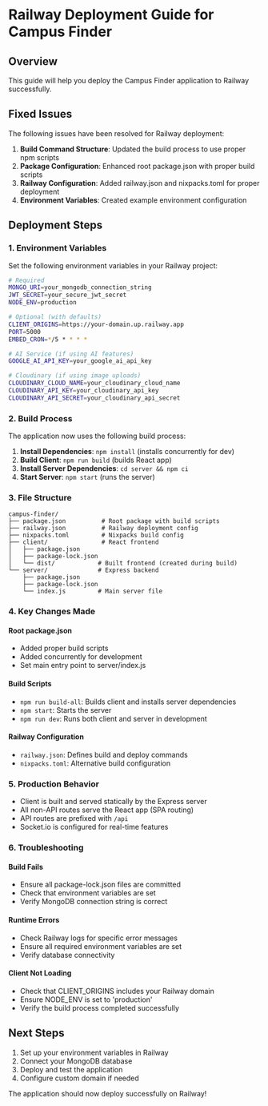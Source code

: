 # Railway Deployment Guide for Campus Finder

## Overview
This guide will help you deploy the Campus Finder application to Railway successfully.

## Fixed Issues
The following issues have been resolved for Railway deployment:

1. **Build Command Structure**: Updated the build process to use proper npm scripts
2. **Package Configuration**: Enhanced root package.json with proper build scripts
3. **Railway Configuration**: Added railway.json and nixpacks.toml for proper deployment
4. **Environment Variables**: Created example environment configuration

## Deployment Steps

### 1. Environment Variables
Set the following environment variables in your Railway project:

```bash
# Required
MONGO_URI=your_mongodb_connection_string
JWT_SECRET=your_secure_jwt_secret
NODE_ENV=production

# Optional (with defaults)
CLIENT_ORIGINS=https://your-domain.up.railway.app
PORT=5000
EMBED_CRON=*/5 * * * *

# AI Service (if using AI features)
GOOGLE_AI_API_KEY=your_google_ai_api_key

# Cloudinary (if using image uploads)
CLOUDINARY_CLOUD_NAME=your_cloudinary_cloud_name
CLOUDINARY_API_KEY=your_cloudinary_api_key
CLOUDINARY_API_SECRET=your_cloudinary_api_secret
```

### 2. Build Process
The application now uses the following build process:

1. **Install Dependencies**: `npm install` (installs concurrently for dev)
2. **Build Client**: `npm run build` (builds React app)
3. **Install Server Dependencies**: `cd server && npm ci`
4. **Start Server**: `npm start` (runs the server)

### 3. File Structure
```
campus-finder/
├── package.json          # Root package with build scripts
├── railway.json          # Railway deployment config
├── nixpacks.toml         # Nixpacks build config
├── client/               # React frontend
│   ├── package.json
│   ├── package-lock.json
│   └── dist/            # Built frontend (created during build)
└── server/              # Express backend
    ├── package.json
    ├── package-lock.json
    └── index.js         # Main server file
```

### 4. Key Changes Made

#### Root package.json
- Added proper build scripts
- Added concurrently for development
- Set main entry point to server/index.js

#### Build Scripts
- `npm run build-all`: Builds client and installs server dependencies
- `npm start`: Starts the server
- `npm run dev`: Runs both client and server in development

#### Railway Configuration
- `railway.json`: Defines build and deploy commands
- `nixpacks.toml`: Alternative build configuration

### 5. Production Behavior
- Client is built and served statically by the Express server
- All non-API routes serve the React app (SPA routing)
- API routes are prefixed with `/api`
- Socket.io is configured for real-time features

### 6. Troubleshooting

#### Build Fails
- Ensure all package-lock.json files are committed
- Check that environment variables are set
- Verify MongoDB connection string is correct

#### Runtime Errors
- Check Railway logs for specific error messages
- Ensure all required environment variables are set
- Verify database connectivity

#### Client Not Loading
- Check that CLIENT_ORIGINS includes your Railway domain
- Ensure NODE_ENV is set to 'production'
- Verify the build process completed successfully

## Next Steps
1. Set up your environment variables in Railway
2. Connect your MongoDB database
3. Deploy and test the application
4. Configure custom domain if needed

The application should now deploy successfully on Railway!

